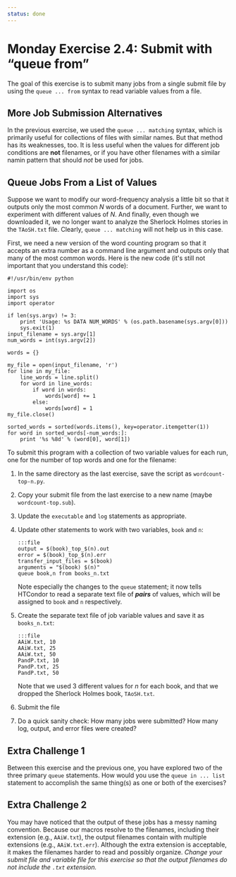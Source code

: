 ```yaml
---
status: done
---
```


<style type="text/css"> pre em { font-style: normal; background-color: yellow; } pre strong { font-style: normal; font-weight: bold; color: \#008; } </style>

Monday Exercise 2.4: Submit with “queue from”
=============================================

The goal of this exercise is to submit many jobs from a single submit file by using the `queue ... from` syntax to read variable values from a file.

More Job Submission Alternatives
--------------------------------

In the previous exercise, we used the `queue ... matching` syntax, which is primarily useful for collections of files with similar names. But that method has its weaknesses, too. 
It is less useful when the values for different job conditions are **not** filenames, or if you have other filenames with a similar namin pattern that should *not* be used for jobs.

Queue Jobs From a List of Values
--------------------------------

Suppose we want to modify our word-frequency analysis a little bit so that it outputs only the most common *N* words of a document. Further, we want to experiment with different values of *N*. And finally, even though we downloaded it, we no longer want to analyze the Sherlock Holmes stories in the `TAoSH.txt` file. Clearly, `queue ... matching` will not help us in this case.

First, we need a new version of the word counting program so that it accepts an extra number as a command line argument and outputs only that many of the most common words. Here is the new code (it's still not important that you understand this code):

``` file
#!/usr/bin/env python

import os
import sys
import operator

if len(sys.argv) != 3:
    print 'Usage: %s DATA NUM_WORDS' % (os.path.basename(sys.argv[0]))
    sys.exit(1)
input_filename = sys.argv[1]
num_words = int(sys.argv[2])

words = {}

my_file = open(input_filename, 'r')
for line in my_file:
    line_words = line.split()
    for word in line_words:
        if word in words:
            words[word] += 1
        else:
            words[word] = 1
my_file.close()

sorted_words = sorted(words.items(), key=operator.itemgetter(1))
for word in sorted_words[-num_words:]:
    print '%s %8d' % (word[0], word[1])
```

To submit this program with a collection of two variable values for each run, one for the number of top words and one for the filename:

1.  In the same directory as the last exercise, save the script as `wordcount-top-n.py`.
1.  Copy your submit file from the last exercise to a new name (maybe `wordcount-top.sub`).
1.  Update the `executable` and `log` statements as appropriate.
1.  Update other statements to work with two variables, `book` and `n`:

        :::file
        output = $(book)_top_$(n).out 
        error = $(book)_top_$(n).err 
        transfer_input_files = $(book) 
        arguments = "$(book) $(n)" 
        queue book,n from books_n.txt

    Note especially the changes to the `queue` statement; it now tells HTCondor to read a separate text file of ***pairs*** of values, which will be assigned to `book` and `n` respectively.

1.  Create the separate text file of job variable values and save it as `books_n.txt`:

        :::file
        AAiW.txt, 10 
        AAiW.txt, 25 
        AAiW.txt, 50 
        PandP.txt, 10 
        PandP.txt, 25 
        PandP.txt, 50

    Note that we used 3 different values for *n* for each book, and that we dropped the Sherlock Holmes book, `TAoSH.txt`.

1.  Submit the file
1.  Do a quick sanity check: How many jobs were submitted? How many log, output, and error files were created?

Extra Challenge 1
-----------------

Between this exercise and the previous one, you have explored two of the three primary `queue` statements. How would you use the `queue in ... list` statement to accomplish the same thing(s) as one or both of the exercises?

Extra Challenge 2
-----------------

You may have noticed that the output of these jobs has a messy naming convention. Because our macros resolve to the filenames, including their extension (e.g., `AAiW.txt`), the output filenames contain with multiple extensions (e.g., `AAiW.txt.err`). Although the extra extension is acceptable, it makes the filenames harder to read and possibly organize. *Change your submit file and variable file for this exercise so that the output filenames do not include the `.txt` extension.*

